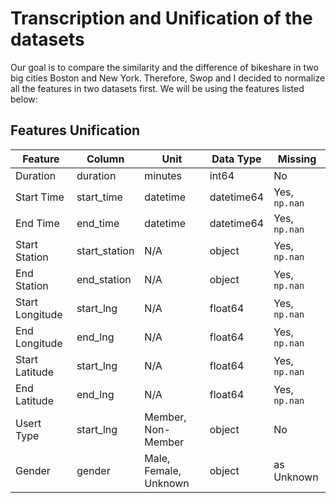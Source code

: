 # Transcription and Unification of the datasets

Our goal is to compare the similarity and the difference of bikeshare in two big cities Boston and New York. Therefore, Swop and I decided to normalize all the features in two datasets first. We will be using the features listed below: 

## Features Unification

| Feature | Column | Unit | Data Type | Missing |
|---|---|---|---|---|
| Duration | duration | minutes | int64 | No | 
| Start Time | start_time | datetime | datetime64 | Yes, `np.nan` |
| End Time | end_time | datetime | datetime64 | Yes, `np.nan` |
| Start Station | start_station | N/A | object | Yes, `np.nan` |
| End Station | end_station | N/A | object | Yes, `np.nan` |
| Start Longitude | start_lng | N/A | float64 | Yes, `np.nan` |
| End Longitude | end_lng | N/A | float64 | Yes, `np.nan` |
| Start Latitude | start_lng | N/A | float64 | Yes, `np.nan` |
| End Latitude | end_lng | N/A | float64 | Yes, `np.nan` |
| Usert Type | start_lng | Member, Non-Member | object | No |
| Gender | gender | Male, Female, Unknown | object | as Unknown |
